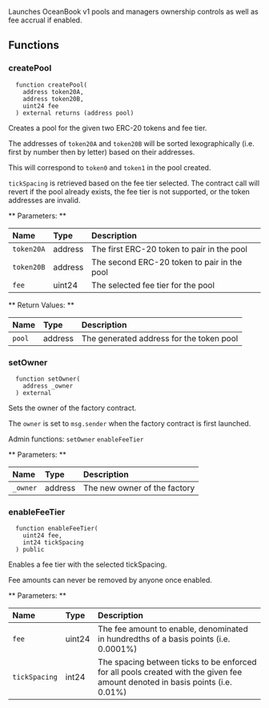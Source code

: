 Launches OceanBook v1 pools and managers ownership controls as well as fee accrual if enabled. 

## Functions

### createPool

```solidity
  function createPool(
    address token20A,
    address token20B,
    uint24 fee
  ) external returns (address pool)
```

Creates a pool for the given two ERC-20 tokens and fee tier.

The addresses of `token20A` and `token20B` will be sorted lexographically (i.e. first by number then by letter) based on their addresses.

This will correspond to `token0` and `token1` in the pool created. 

`tickSpacing` is retrieved based on the fee tier selected. The contract call will revert if the pool already exists, the fee tier is not supported, or the token addresses are invalid.

** Parameters: **

| Name     | Type    | Description                                     |
| :------- | :------ | :---------------------------------------------- |
| `token20A` | address | The first ERC-20 token to pair in the pool       |
| `token20B` | address | The second ERC-20 token to pair in the pool |
| `fee`    | uint24  | The selected fee tier for the pool                    |

** Return Values: **

| Name   | Type    | Description                           |
| :----- | :------ | :------------------------------------ |
| `pool` | address | The generated address for the token pool |

### setOwner

```solidity
  function setOwner(
    address _owner
  ) external
```

Sets the owner of the factory contract.

The `owner` is set to `msg.sender` when the factory contract is first launched.

Admin functions:
`setOwner`
`enableFeeTier`

** Parameters: **

| Name     | Type    | Description                  |
| :------- | :------ | :--------------------------- |
| `_owner` | address | The new owner of the factory |

### enableFeeTier

```solidity
  function enableFeeTier(
    uint24 fee,
    int24 tickSpacing
  ) public
```

Enables a fee tier with the selected tickSpacing.

Fee amounts can never be removed by anyone once enabled.

** Parameters: **

| Name          | Type   | Description                                                                              |
| :------------ | :----- | :--------------------------------------------------------------------------------------- |
| `fee`         | uint24 | The fee amount to enable, denominated in hundredths of a basis points (i.e. 0.0001%)                 |
| `tickSpacing` | int24  | The spacing between ticks to be enforced for all pools created with the given fee amount denoted in basis points (i.e. 0.01%) |

<br/><br/>
<br/><br/>
